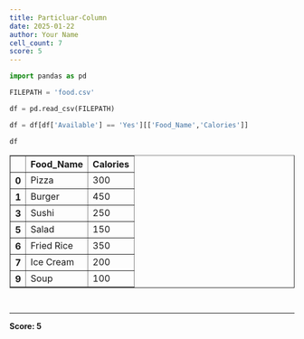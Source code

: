 ```yaml
---
title: Particluar-Column
date: 2025-01-22
author: Your Name
cell_count: 7
score: 5
---
```


```python
import pandas as pd
```


```python
FILEPATH = 'food.csv'
```


```python
df = pd.read_csv(FILEPATH)
```


```python
df = df[df['Available'] == 'Yes'][['Food_Name','Calories']]
```


```python
df
```




<div>
<style scoped>
    .dataframe tbody tr th:only-of-type {
        vertical-align: middle;
    }

    .dataframe tbody tr th {
        vertical-align: top;
    }

    .dataframe thead th {
        text-align: right;
    }
</style>
<table border="1" class="dataframe">
  <thead>
    <tr style="text-align: right;">
      <th></th>
      <th>Food_Name</th>
      <th>Calories</th>
    </tr>
  </thead>
  <tbody>
    <tr>
      <th>0</th>
      <td>Pizza</td>
      <td>300</td>
    </tr>
    <tr>
      <th>1</th>
      <td>Burger</td>
      <td>450</td>
    </tr>
    <tr>
      <th>3</th>
      <td>Sushi</td>
      <td>250</td>
    </tr>
    <tr>
      <th>5</th>
      <td>Salad</td>
      <td>150</td>
    </tr>
    <tr>
      <th>6</th>
      <td>Fried Rice</td>
      <td>350</td>
    </tr>
    <tr>
      <th>7</th>
      <td>Ice Cream</td>
      <td>200</td>
    </tr>
    <tr>
      <th>9</th>
      <td>Soup</td>
      <td>100</td>
    </tr>
  </tbody>
</table>
</div>




```python

```


```python

```


---
**Score: 5**
